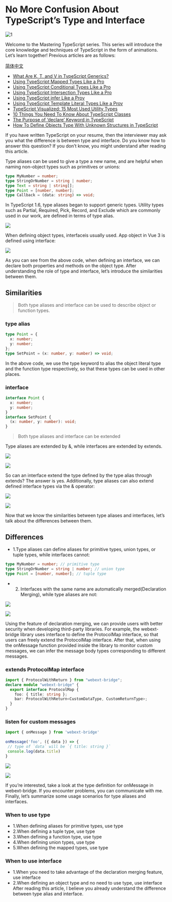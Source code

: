 <!--
 * @Author: maxueming maxueming@kuaishou.com
 * @Date: 2023-08-16 18:16:10
 * @LastEditors: maxueming maxueming@kuaishou.com
 * @LastEditTime: 2023-09-19 15:38:28
 * @FilePath: /You-Don-t-Know-TS/vuepress/docs/theme-reco/article-4-en.md
 * @Description: 这是默认设置,请设置`customMade`, 打开koroFileHeader查看配置 进行设置: https://github.com/OBKoro1/koro1FileHeader/wiki/%E9%85%8D%E7%BD%AE
-->

# No More Confusion About TypeScript’s Type and Interface

![1](../assets/article/4-0.webp)

Welcome to the Mastering TypeScript series. This series will introduce the core knowledge and techniques of TypeScript in the form of animations. Let’s learn together! Previous articles are as follows:

[简体中文](./article-4.md)

- [What Are K, T, and V in TypeScript Generics?](article-1-en.md)
- [Using TypeScript Mapped Types Like a Pro](article-1-en.md)
- [Using TypeScript Conditional Types Like a Pro](article-1-en.md)
- [Using TypeScript Intersection Types Like a Pro](article-1-en.md)
- [Using TypeScript infer Like a Prov](article-1-en.md)
- [Using TypeScript Template Literal Types Like a Prov](article-1-en.md)
- [TypeScript Visualized: 15 Most Used Utility Types](./Advanced-2.md)
- [10 Things You Need To Know About TypeScript Classes](article-1-en.md)
- [The Purpose of ‘declare’ Keyword in TypeScript](article-1-en.md)
- [How To Define Objects Type With Unknown Structures in TypeScript](article-1-en.md)

If you have written TypeScript on your resume, then the interviewer may ask you what the difference is between type and interface. Do you know how to answer this question? If you don’t know, you might understand after reading this article.

Type aliases can be used to give a type a new name, and are helpful when naming non-object types such as primitives or unions:

```typescript
type MyNumber = number;
type StringOrNumber = string | number;
type Text = string | string[];
type Point = [number, number];
type Callback = (data: string) => void;
```

In TypeScript 1.6, type aliases began to support generic types. Utility types such as Partial, Required, Pick, Record, and Exclude which are commonly used in our work, are defined in terms of type alias.

![](../assets/article/4-1.webp)

When defining object types, interfaceis usually used. App object in Vue 3 is defined using interface:

![](../assets/article/4-2.webp)

As you can see from the above code, when defining an interface, we can declare both properties and methods on the object type. After understanding the role of type and interface, let’s introduce the similarities between them.

## Similarities

> Both type aliases and interface can be used to describe object or function types.

### type alias

```typescript
type Point = {
  x: number;
  y: number;
};
type SetPoint = (x: number, y: number) => void;
```

In the above code, we use the type keyword to alias the object literal type and the function type respectively, so that these types can be used in other places.

### interface

```typescript
interface Point {
  x: number;
  y: number;
}
interface SetPoint {
  (x: number, y: number): void;
}
```

> Both type aliases and interface can be extended

Type aliases are extended by &, while interfaces are extended by extends.

![](../assets/article/4-3.gif)

![](../assets/article/4-4.webp)

So can an interface extend the type defined by the type alias through extends? The answer is yes. Additionally, type aliases can also extend defined interface types via the & operator:

![](../assets/article/4-5.gif)

![](../assets/article/4-6.webp)

Now that we know the similarities between type aliases and interfaces, let’s talk about the differences between them.

## Differences

- 1.Type aliases can define aliases for primitive types, union types, or tuple types, while interfaces cannot:

```typescript
type MyNumber = number; // primitive type
type StringOrNumber = string | number; // union type
type Point = [number, number]; // tuple type
```

- 2. Interfaces with the same name are automatically merged(Declaration Merging), while type aliases are not:

![](../assets/article/4-7.gif)

![](../assets/article/4-8.webp)

Using the feature of declaration merging, we can provide users with better security when developing third-party libraries. For example, the webext-bridge library uses interface to define the ProtocolMap interface, so that users can freely extend the ProtocolMap interface. After that, when using the onMessage function provided inside the library to monitor custom messages, we can infer the message body types corresponding to different messages.

### extends ProtocolMap interface

```typescript
import { ProtocolWithReturn } from "webext-bridge";
declare module "webext-bridge" {
  export interface ProtocolMap {
    foo: { title: string };
    bar: ProtocolWithReturn<CustomDataType, CustomReturnType>;
  }
}
```

### listen for custom messages

```typescript
import { onMessage } from 'webext-bridge'
​
onMessage('foo', ({ data }) => {
 // type of `data` will be `{ title: string }`
 console.log(data.title)
}
```

![](../assets/article/4-9.gif)

![](../assets/article/4-10.webp)

If you’re interested, take a look at the type definition for onMessage in webext-bridge. If you encounter problems, you can communicate with me. Finally, let’s summarize some usage scenarios for type aliases and interfaces.

### When to use type

- 1.When defining aliases for primitive types, use type
- 2.When defining a tuple type, use type
- 3.When defining a function type, use type
- 4.When defining union types, use type
- 5.When defining the mapped types, use type

### When to use interface

- 1.When you need to take advantage of the declaration merging feature, use interface
- 2.When defining an object type and no need to use type, use interface
  After reading this article, I believe you already understand the difference between type alias and interface.
